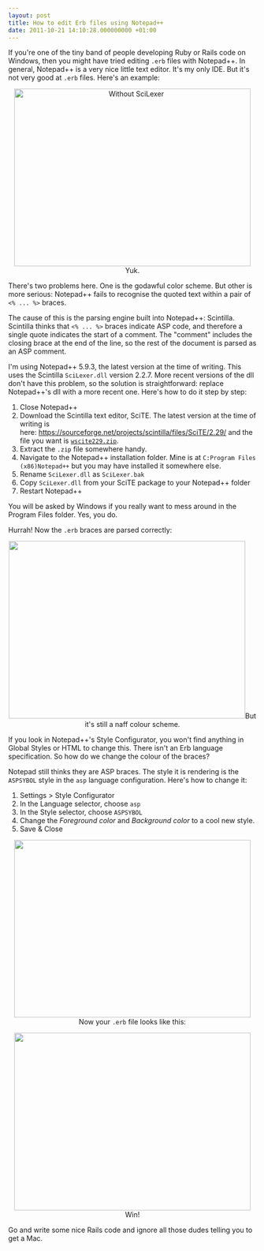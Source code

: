 ```yaml
---
layout: post
title: How to edit Erb files using Notepad++
date: 2011-10-21 14:10:28.000000000 +01:00
---
```

If you're one of the tiny band of people developing Ruby or Rails code on Windows, then you might have tried editing <code>.erb</code> files with Notepad++. In general, Notepad++ is a very nice little text editor. It's my only IDE. But it's not very good at <code>.erb</code> files. Here's an example:
<p style="text-align: center;"><a href="https://res.cloudinary.com/dominicsayers/image/upload/v1399584836/without-scilexer_baivrq.png"><img class="aligncenter size-full wp-image-687" title="Without SciLexer" src="https://res.cloudinary.com/dominicsayers/image/upload/v1399584836/without-scilexer_baivrq.png" alt="Without SciLexer" width="480" height="360" /></a>Yuk.</p>
There's two problems here. One is the godawful color scheme. But other is more serious: Notepad++ fails to recognise the quoted text within a pair of <code>&lt;% ... %&gt;</code> braces.

The cause of this is the parsing engine built into Notepad++: Scintilla. Scintilla thinks that <code>&lt;% ... %&gt;</code> braces indicate ASP code, and therefore a single quote indicates the start of a comment. The "comment" includes the closing brace at the end of the line, so the rest of the document is parsed as an ASP comment.

I'm using Notepad++ 5.9.3, the latest version at the time of writing. This uses the Scintilla <code>SciLexer.dll</code> version 2.2.7. More recent versions of the dll don't have this problem, so the solution is straightforward: replace Notepad++'s dll with a more recent one. Here's how to do it step by step:
<ol>
	<li>Close Notepad++</li>
	<li>Download the Scintilla text editor, SciTE. The latest version at the time of writing is here: <a href="https://sourceforge.net/projects/scintilla/files/SciTE/2.29/">https://sourceforge.net/projects/scintilla/files/SciTE/2.29/</a> and the file you want is <code><a title="wscite229.zip" href="https://sourceforge.net/projects/scintilla/files/SciTE/2.29/wscite229.zip/download" target="_blank">wscite229.zip</a></code>.</li>
	<li>Extract the <code>.zip</code> file somewhere handy.</li>
	<li>Navigate to the Notepad++ installation folder. Mine is at <code>C:Program Files (x86)Notepad++</code> but you may have installed it somewhere else.</li>
	<li>Rename <code>SciLexer.dll</code> as <code>SciLexer.bak</code></li>
	<li>Copy <code>SciLexer.dll</code> from your SciTE package to your Notepad++ folder</li>
	<li>Restart Notepad++</li>
</ol>
You will be asked by Windows if you really want to mess around in the Program Files folder. Yes, you do.

Hurrah! Now the <code>.erb</code> braces are parsed correctly:
<p style="text-align: center;"><a href="https://res.cloudinary.com/dominicsayers/image/upload/v1399584835/with_scilexer_wzhj8p.png"><img class="aligncenter  wp-image-688" title="With updated SciLexer.dll" src="https://res.cloudinary.com/dominicsayers/image/upload/v1399584835/with_scilexer_wzhj8p.png" alt="" width="480" height="360" /></a>But it's still a naff colour scheme.</p>
If you look in Notepad++'s Style Configurator, you won't find anything in Global Styles or HTML to change this. There isn't an Erb language specification. So how do we change the colour of the braces?

Notepad still thinks they are ASP braces. The style it is rendering is the <code>ASPSYBOL</code> style in the <code>asp</code> language configuration. Here's how to change it:
<ol>
	<li>Settings &gt; Style Configurator</li>
	<li>In the Language selector, choose <code>asp</code></li>
	<li>In the Style selector, choose <code>ASPSYBOL</code></li>
	<li>Change the <em>Foreground color</em> and <em>Background color</em> to a cool new style.</li>
	<li>Save &amp; Close</li>
</ol>
<p style="text-align: center;"><a href="https://res.cloudinary.com/dominicsayers/image/upload/v1399584834/style_configurator_h8lxlt.png"><img class="aligncenter size-full wp-image-689" title="Style Configurator" src="https://res.cloudinary.com/dominicsayers/image/upload/v1399584834/style_configurator_h8lxlt.png" alt="" width="480" height="360" /></a>Now your <code>.erb</code> file looks like this:</p>
<p style="text-align: center;"><a href="https://blog-dominicsayers.rhcloud.com/wp-content/uploads/2011/10/final.png"><img class="aligncenter  wp-image-690" title="Final" src="https://blog-dominicsayers.rhcloud.com/wp-content/uploads/2011/10/final.png" alt="" width="480" height="360" /></a>Win!</p>
Go and write some nice Rails code and ignore all those dudes telling you to get a Mac.
